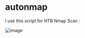 # autonmap

I use this script for HTB Nmap Scan :

![image](https://user-images.githubusercontent.com/66146701/125687822-c8dd7aa5-08d3-462b-87e9-4bb6de97800a.png)

